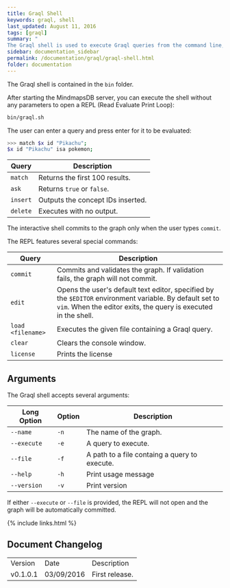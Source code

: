 ```yaml
---
title: Graql Shell
keywords: graql, shell
last_updated: August 11, 2016
tags: [graql]
summary: "
The Graql shell is used to execute Graql queries from the command line, or to let Graql be invoked from other applications."
sidebar: documentation_sidebar
permalink: /documentation/graql/graql-shell.html
folder: documentation
---
```



The Graql shell is contained in the `bin` folder.

After starting the MindmapsDB server, you can execute the shell without any
parameters to open a REPL (Read Evaluate Print Loop):

```bash
bin/graql.sh
```

The user can enter a query and press enter for it to be evaluated:   

```bash
>>> match $x id "Pikachu";
$x id "Pikachu" isa pokemon;
```

| Query | Description                                   |
| ----------- | --------------------------------------------- |
| `match`     | Returns the first 100 results.                        |
| `ask`       | Returns `true` or `false`.                           |
| `insert`    | Outputs the concept IDs inserted. |
| `delete`    | Executes with no output.                           |

   
The interactive shell commits to the graph only when the user types `commit`.

The REPL features several special commands:  

| Query | Description                                   |
| ----------- | --------------------------------------------- |
| `commit`     | Commits and validates the graph. If validation fails, the graph will not commit.                          |
| `edit`       | Opens the user's default text editor, specified by the `$EDITOR` environment variable. By default set to `vim`. When the editor exits, the query is executed in the shell.                           |
| `load <filename>`    | Executes the given file containing a Graql query. |
| `clear`    | Clears the console window.                          |
| `license`    | Prints the license                           |


## Arguments

The Graql shell accepts several arguments:

| Long Option | Option | Description                                   |
| ----------- | ------ | --------------------------------------------- |
| `--name`      | `-n`     | The name of the graph.                        |
| `--execute`   | `-e`     | A query to execute.                           |
| `--file`      | `-f`     | A path to a file containg a query to execute. |
| `--help`      | `-h`     | Print usage message                           |
| `--version`   | `-v`     | Print version                                 |

If either `--execute` or `--file` is provided, the REPL will not open and the
graph will be automatically committed.

{% include links.html %}

## Document Changelog  


<table>
    <tr>
        <td>Version</td>
        <td>Date</td>
        <td>Description</td>        
    </tr>
        <tr>
        <td>v0.1.0.1</td>
        <td>03/09/2016</td>
        <td>First release.</td>        
    </tr>

</table>
